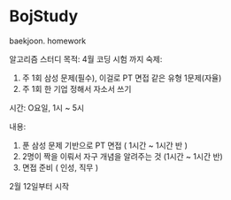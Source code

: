 # BojStudy
baekjoon. homework


알고리즘 스터디 
목적: 4월 코딩 시험 까지 
숙제: 
1) 주 1회 삼성 문제(필수), 이걸로 PT 면접 같은 유형 1문제(자율)
2) 주 1회 한 기업 정해서 자소서 쓰기 

시간: O요일, 1시 ~ 5시

내용:
1. 푼 삼성 문제 기반으로 PT 면접 ( 1시간 ~ 1시간 반 ) 
2. 2명이 짝을 이뤄서 자구 개념을 알려주는 것 (1시간 ~ 1시간 반)
3. 면접 준비 ( 인성, 직무 ) 

2월 12일부터 시작  



